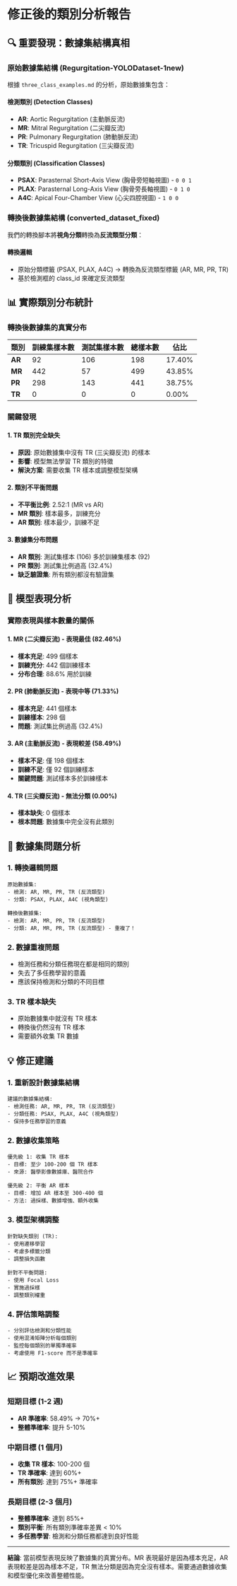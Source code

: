 # 修正後的類別分析報告

## 🔍 重要發現：數據集結構真相

### 原始數據集結構 (Regurgitation-YOLODataset-1new)
根據 `three_class_examples.md` 的分析，原始數據集包含：

#### 檢測類別 (Detection Classes)
- **AR**: Aortic Regurgitation (主動脈反流)
- **MR**: Mitral Regurgitation (二尖瓣反流)  
- **PR**: Pulmonary Regurgitation (肺動脈反流)
- **TR**: Tricuspid Regurgitation (三尖瓣反流)

#### 分類類別 (Classification Classes)
- **PSAX**: Parasternal Short-Axis View (胸骨旁短軸視圖) - `0 0 1`
- **PLAX**: Parasternal Long-Axis View (胸骨旁長軸視圖) - `0 1 0`
- **A4C**: Apical Four-Chamber View (心尖四腔視圖) - `1 0 0`

### 轉換後數據集結構 (converted_dataset_fixed)
我們的轉換腳本將**視角分類**轉換為**反流類型分類**：

#### 轉換邏輯
- 原始分類標籤 (PSAX, PLAX, A4C) → 轉換為反流類型標籤 (AR, MR, PR, TR)
- 基於檢測框的 class_id 來確定反流類型

## 📊 實際類別分布統計

### 轉換後數據集的真實分布

| 類別 | 訓練集樣本數 | 測試集樣本數 | 總樣本數 | 佔比 |
|------|--------------|--------------|----------|------|
| **AR** | 92 | 106 | 198 | 17.40% |
| **MR** | 442 | 57 | 499 | 43.85% |
| **PR** | 298 | 143 | 441 | 38.75% |
| **TR** | 0 | 0 | 0 | 0.00% |

### 關鍵發現

#### 1. **TR 類別完全缺失**
- **原因**: 原始數據集中沒有 TR (三尖瓣反流) 的樣本
- **影響**: 模型無法學習 TR 類別的特徵
- **解決方案**: 需要收集 TR 樣本或調整模型架構

#### 2. **類別不平衡問題**
- **不平衡比例**: 2.52:1 (MR vs AR)
- **MR 類別**: 樣本最多，訓練充分
- **AR 類別**: 樣本最少，訓練不足

#### 3. **數據集分布問題**
- **AR 類別**: 測試集樣本 (106) 多於訓練集樣本 (92)
- **PR 類別**: 測試集比例過高 (32.4%)
- **缺乏驗證集**: 所有類別都沒有驗證集

## 🎯 模型表現分析

### 實際表現與樣本數量的關係

#### 1. **MR (二尖瓣反流) - 表現最佳 (82.46%)**
- **樣本充足**: 499 個樣本
- **訓練充分**: 442 個訓練樣本
- **分布合理**: 88.6% 用於訓練

#### 2. **PR (肺動脈反流) - 表現中等 (71.33%)**
- **樣本充足**: 441 個樣本
- **訓練樣本**: 298 個
- **問題**: 測試集比例過高 (32.4%)

#### 3. **AR (主動脈反流) - 表現較差 (58.49%)**
- **樣本不足**: 僅 198 個樣本
- **訓練不足**: 僅 92 個訓練樣本
- **關鍵問題**: 測試樣本多於訓練樣本

#### 4. **TR (三尖瓣反流) - 無法分類 (0.00%)**
- **樣本缺失**: 0 個樣本
- **根本問題**: 數據集中完全沒有此類別

## 🔧 數據集問題分析

### 1. **轉換邏輯問題**
```
原始數據集:
- 檢測: AR, MR, PR, TR (反流類型)
- 分類: PSAX, PLAX, A4C (視角類型)

轉換後數據集:
- 檢測: AR, MR, PR, TR (反流類型) 
- 分類: AR, MR, PR, TR (反流類型) - 重複了！
```

### 2. **數據重複問題**
- 檢測任務和分類任務現在都是相同的類別
- 失去了多任務學習的意義
- 應該保持檢測和分類的不同目標

### 3. **TR 樣本缺失**
- 原始數據集中就沒有 TR 樣本
- 轉換後仍然沒有 TR 樣本
- 需要額外收集 TR 數據

## 💡 修正建議

### 1. **重新設計數據集結構**
```
建議的數據集結構:
- 檢測任務: AR, MR, PR, TR (反流類型)
- 分類任務: PSAX, PLAX, A4C (視角類型)
- 保持多任務學習的意義
```

### 2. **數據收集策略**
```
優先級 1: 收集 TR 樣本
- 目標: 至少 100-200 個 TR 樣本
- 來源: 醫學影像數據庫、醫院合作

優先級 2: 平衡 AR 樣本
- 目標: 增加 AR 樣本至 300-400 個
- 方法: 過採樣、數據增強、額外收集
```

### 3. **模型架構調整**
```
針對缺失類別 (TR):
- 使用遷移學習
- 考慮多標籤分類
- 調整損失函數

針對不平衡問題:
- 使用 Focal Loss
- 實施過採樣
- 調整類別權重
```

### 4. **評估策略調整**
```
- 分別評估檢測和分類性能
- 使用混淆矩陣分析每個類別
- 監控每個類別的單獨準確率
- 考慮使用 F1-score 而不是準確率
```

## 📈 預期改進效果

### 短期目標 (1-2 週)
- **AR 準確率**: 58.49% → 70%+
- **整體準確率**: 提升 5-10%

### 中期目標 (1 個月)
- **收集 TR 樣本**: 100-200 個
- **TR 準確率**: 達到 60%+
- **所有類別**: 達到 75%+ 準確率

### 長期目標 (2-3 個月)
- **整體準確率**: 達到 85%+
- **類別平衡**: 所有類別準確率差異 < 10%
- **多任務學習**: 檢測和分類任務都達到良好性能

---

**結論**: 當前模型表現反映了數據集的真實分布。MR 表現最好是因為樣本充足，AR 表現較差是因為樣本不足，TR 無法分類是因為完全沒有樣本。需要通過數據收集和模型優化來改善整體性能。 